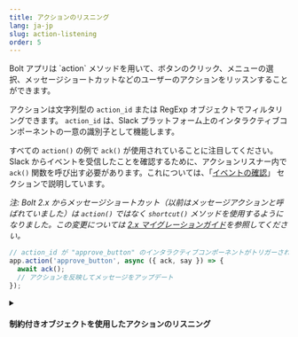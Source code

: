 ```yaml
---
title: アクションのリスニング
lang: ja-jp
slug: action-listening
order: 5
---
```


<div class="section-content">
Bolt アプリは `action` メソッドを用いて、ボタンのクリック、メニューの選択、メッセージショートカットなどのユーザーのアクションをリッスンすることができます。

アクションは文字列型の `action_id` または RegExp オブジェクトでフィルタリングできます。 `action_id` は、Slack プラットフォーム上のインタラクティブコンポーネントの一意の識別子として機能します。 

すべての `action()` の例で `ack()` が使用されていることに注目してください。Slack からイベントを受信したことを確認するために、アクションリスナー内で `ack()` 関数を呼び出す必要があります。これについては、「[イベントの確認](#acknowledge)」 セクションで説明しています。

*注: Bolt 2.x からメッセージショートカット（以前はメッセージアクションと呼ばれていました）は `action()` ではなく `shortcut()` メソッドを使用するようになりました。この変更については [2.x マイグレーションガイド](https://slack.dev/bolt/ja-jp/tutorial/migration-v2)を参照してください。*
</div>

```javascript
// action_id が "approve_button" のインタラクティブコンポーネントがトリガーされる毎にミドルウェアが呼び出される
app.action('approve_button', async ({ ack, say }) => {
  await ack();
  // アクションを反映してメッセージをアップデート
});
```

<details class="secondary-wrapper">
<summary class="section-head" markdown="0">
<h4 class="section-head">制約付きオブジェクトを使用したアクションのリスニング</h4>
</summary>

<div class="secondary-content" markdown="0">
制約付きのオブジェクトを使って、 `callback_id` 、 `block_id` 、および `action_id` (またはそれらの組み合わせ) をリッスンすることができます。オブジェクト内の制約には、文字列型または RegExp オブジェクトを使用できます。
</div>

```javascript
// action_id が 'select_user' と一致し、block_id が 'assign_ticket' と一致する場合のみミドルウェアが呼び出される
app.action({ action_id: 'select_user', block_id: 'assign_ticket' },
  async ({ body, action, ack, context }) => {
    await ack();
    try {
      const result = await app.client.reactions.add({
        token: context.botToken,
        name: 'white_check_mark',
        timestamp: action.ts,
        channel: body.channel.id
      });
    }
    catch (error) {
      console.error(error);
    }
  });
```

</details>
